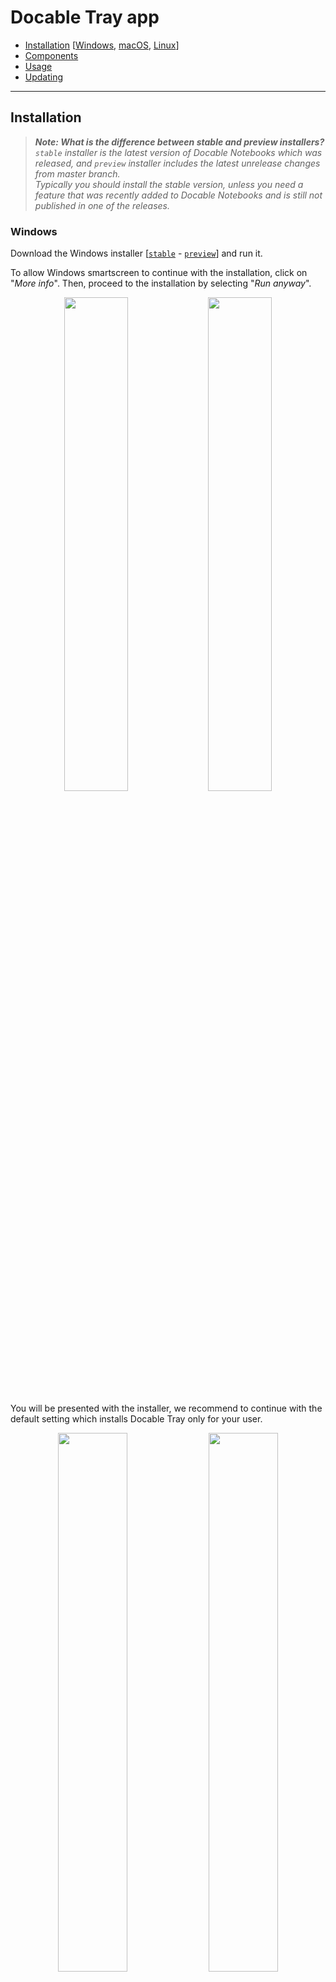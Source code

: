 # Docable Tray app

- [Installation](#Installation) [[Windows](#Windows), [macOS](#macOS), [Linux](#Linux)]
- [Components](#Components)
- [Usage](#Usage)
- [Updating](#Updating)

---
## Installation

> _**Note: What is the difference between stable and preview installers?**  
   `stable` installer is the latest version of Docable Notebooks which was released, and `preview` installer includes the latest unrelease changes from master branch.  
   Typically you should install the stable version, unless you need a feature that was recently added to Docable Notebooks and is still not published in one of the releases._

### Windows

Download the Windows installer [[`stable`](https://github.com/ottomatica/docable-notebooks/releases/latest/download/docable-tray.exe) - [`preview`](https://github.com/ottomatica/docable-notebooks/releases/download/preview/docable-tray.exe)] and run it.

To allow Windows smartscreen to continue with the installation, click on "_More info_". Then, proceed to the installation by selecting "_Run anyway_".
<p align="center">
  <img src="img/docable-tray/docable-tray-win-smartscreen1.png" width="45%">
  <img src="img/docable-tray/docable-tray-win-smartscreen2.png"  width="45%">
</p>

You will be presented with the installer, we recommend to continue with the default setting which installs Docable Tray only for your user. 

<p align="center">
  <img src="img/docable-tray/docable-tray-win-install1.png"  width="47%">
  <img src="img/docable-tray/docable-tray-win-install2.png"  width="47%">
</p>

After the installation is completed, continue to [Components](#Components) and [Usage](#Usage) sections below.

### macOS

Download and open macOS [[`stable`](https://github.com/ottomatica/docable-notebooks/releases/latest/download/docable-tray.dmg) - [`preview`](https://github.com/ottomatica/docable-notebooks/releases/download/preview/docable-tray.dmg)] dmg.

After the dmg image has been mounted, simply drag and drop `docable-tray` to your "_Applications_" folder.

<p align="center">
  <img src="img/docable-tray/docable-tray-macos-drag.gif"  width="75%">
</p>

Depending on your system settings, macOS may show a prompt similar below that prevents you from starting the application. 

<p align="center">
  <img src="img/docable-tray/docable-tray-macos-prompt1.png"  width="45%">
</p>

In this case, right click on the docable-tray application and open the file.

<p align="center">
  <img src="img/docable-tray/docable-tray-macos-open.png"  width="75%">
</p>

You will be presented with a prompt which now gives you an option to open the application. Select "_Open_" again. Note, you only need to do this the first time you start Docable Tray.

<p align="center">
  <img src="img/docable-tray/docable-tray-macos-prompt2.png"  width="40%">
</p>


After the installation is completed, continue to [Components](#Components) and [Usage](#Usage) sections below.
### Linux

Download and run the `.deb` installer ([`stable`](https://github.com/ottomatica/docable-notebooks/releases/latest/download/docable-tray.deb) - [`preview`](https://github.com/ottomatica/docable-notebooks/releases/download/preview/docable-tray.deb))

Use `dpkg` to install the `.deb` file.

```bash
sudo dpkg -i docable-tray.deb
```

> _**Note**: when installing `.deb`, you may get a `dependency problems prevent configuration of docable-tray.app` error. To resolve this, simply run `sudo apt-get -f install` to automatically install the needed dependencies._

After the installation is completed, continue to [Components](#Components) and [Usage](#Usage) sections below.

## Components

To better understand and correctly use Docable Tray app, it is good to know how Docable Tray app works in the background. There are two main components that you should know about:

### 1. docable-tray app

This is the GUI component, which handles running Docable Notebooks server in the background automatically and showing the Docable icon in the Menu bar which gives you options for stopping and starting the Docable Notebook server. 

<p align="center">
  <img src="img/docable-tray/docable-tray-gui.png"  width="40%">
</p>

### 2. Docable Notebooks (server)

`docable-server` is the cli components of the application, which provides similar functionality found in [`ottomatica/docable-notebooks`](https://github.com/ottomatica/docable-notebooks). When installing Docable Tray app, this cli component is added to your system's PATH environment variable and can be executed by running `docable-server`. 

For example, you can import notebooks from cli by running:

```bash
$ docable-server import https://github.com/ottomatica/docable-notebooks
```

Or you can even start Docable Notebooks server, without using the GUI component. [_Note: if Docable Tray app (GUI component) is started, server is already running in the background, so this command will fail._]

```bash
$ docable-server -d ~/docable
```

## Usage

To use Docable Notebooks, start the docable-tray app from your operating system's applications list. This will also start the Docable Notebooks server in the background.

You can confirm the Docable Notebook has started successfully, by righ-clicking on the Docable icon in Windows Taskbar and clicking on "Open Docable...".
Then, your default browser should now open `http://localhost:3000/`.

<p align="center">
  <img src="img/docable-tray/docable-tray-win-run.gif" width="50%">
  <img src="img/docable-tray/docable-tray-macos-run.gif" width="45%">
</p>

## Updating

To update the docable-tray app, download latest version of Docable Tray and re-run the installer as explained in [installation section](#Installation) above.





